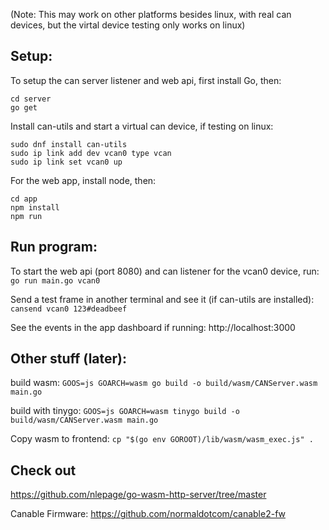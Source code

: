 (Note: This may work on other platforms besides linux, with real can devices, but the virtal device testing only works on linux)

## Setup:
To setup the can server listener and web api, first install Go, then:
```
cd server
go get
```

Install can-utils and start a virtual can device, if testing on linux:
```
sudo dnf install can-utils
sudo ip link add dev vcan0 type vcan
sudo ip link set vcan0 up
```

For the web app, install node, then:
```
cd app
npm install
npm run
```

## Run program:
To start the web api (port 8080) and can listener for the vcan0 device, run:
`go run main.go vcan0`

Send a test frame in another terminal and see it (if can-utils are installed):
`cansend vcan0 123#deadbeef`

See the events in the app dashboard if running: http://localhost:3000


## Other stuff (later):

build wasm:
`GOOS=js GOARCH=wasm go build -o build/wasm/CANServer.wasm main.go`

build with tinygo:
`GOOS=js GOARCH=wasm tinygo build -o build/wasm/CANServer.wasm main.go`

Copy wasm to frontend:
`cp "$(go env GOROOT)/lib/wasm/wasm_exec.js" .`

## Check out

https://github.com/nlepage/go-wasm-http-server/tree/master

Canable Firmware: https://github.com/normaldotcom/canable2-fw
